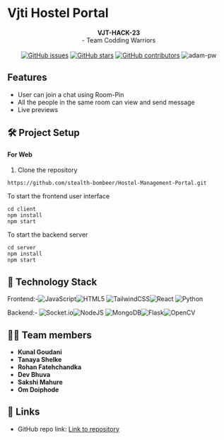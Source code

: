 # Vjti Hostel Portal

<div align="center">
   <strong>VJT-HACK-23</strong> <br>
  - Team Codding Warriors <br> <br>
  <a href="https://github.com/stealth-bombeer/Hostel-Management-Portal/stargazers"><img alt="GitHub issues" src="https://img.shields.io/github/stars/stealth-bombeer/Hostel-Management-Portal"></a>
  <a href="https://github.com/stealth-bombeer/Hostel-Management-Portal/network/members"><img alt="GitHub stars" src="https://img.shields.io/github/forks/stealth-bombeer/Hostel-Management-Portal"></a>
  <a href="https://github.com/stealth-bombeer/Hostel-Management-Portal/issues"><img alt="GitHub contributors" src="https://img.shields.io/github/issues/stealth-bombeer/Hostel-Management-Portal"></a>
    <img src="https://komarev.com/ghpvc/?username=Hostel-Management-Portal&label=Project%20views&color=0e75b6&style=flat"
    alt="adam-pw" /> 
</div> 

## Features

- User can join a chat using Room-Pin
- All the people in the same room can view and send message
- Live previews



## 🛠️ Project Setup

#### For Web

1. Clone the repository
```
https://github.com/stealth-bombeer/Hostel-Management-Portal.git

```
To start the frontend user interface
```
cd client
npm install
npm start
```
To start the backend server
```
cd server
npm install
npm start
```


## 🤖 Technology Stack

Frontend:-![JavaScript](https://img.shields.io/badge/javascript-%23323330.svg?style=for-the-badge&logo=javascript&logoColor=%23F7DF1E)![HTML5](https://img.shields.io/badge/html5-%23E34F26.svg?style=for-the-badge&logo=html5&logoColor=white)
![TailwindCSS](https://img.shields.io/badge/tailwindcss-%2338B2AC.svg?style=for-the-badge&logo=tailwind-css&logoColor=white)![React](https://img.shields.io/badge/react-%2320232a.svg?style=for-the-badge&logo=react&logoColor=%2361DAFB)
![Python](https://img.shields.io/badge/python-3670A0?style=for-the-badge&logo=python&logoColor=ffdd54)

Backend:-
![Socket.io](https://img.shields.io/badge/Socket.io-black?style=for-the-badge&logo=socket.io&badgeColor=010101)![NodeJS](https://img.shields.io/badge/node.js-6DA55F?style=for-the-badge&logo=node.js&logoColor=white)
![MongoDB](https://img.shields.io/badge/MongoDB-%234ea94b.svg?style=for-the-badge&logo=mongodb&logoColor=white)![Flask](https://img.shields.io/badge/flask-%23000.svg?style=for-the-badge&logo=flask&logoColor=white)![OpenCV](https://img.shields.io/badge/opencv-%23white.svg?style=for-the-badge&logo=opencv&logoColor=white)





## 👩‍💻 Team members

- **Kunal Goudani**
- **Tanaya Shelke**
- **Rohan Fatehchandka**
- **Dev Bhuva**
- **Sakshi Mahure**
- **Om Doiphode**
## 🔗 Links
- GitHub repo link: [Link to repository](https://github.com/stealth-bombeer/Hostel-Management-Portal)


